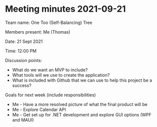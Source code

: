 # Meeting minutes 2021-09-21

Team name: One Too (Self-Balancing) Tree

Members present: Me (Thomas)

Date: 21 Sept 2021

Time: 12:00 PM

Discussion points: 

* What do we want an MVP to include?
* What tools will we use to create the application?
* What is included with Github that we can use to help this project be a success?

Goals for next week (include responsibilities)

* Me - Have a more resolved picture of what the final product will be
* Me - Explore Calendar API
* Me - Get set up for .NET development and explore GUI options (WPF and MAUI)

